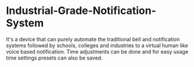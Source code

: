 # Industrial-Grade-Notification-System

It's a device that can purely automate the traditional bell and notification systems followed by 
schools, colleges and industries to a virtual human like voice based notification. 
Time adjustments can be done and for easy usage time settings presets can also be saved.
